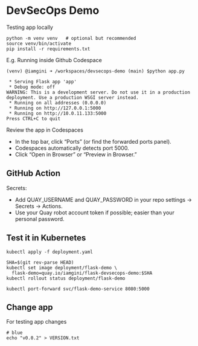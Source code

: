 # DevSecOps Demo



Testing app locally 

```shell
python -m venv venv   # optional but recommended
source venv/bin/activate
pip install -r requirements.txt
```

E.g. Running inside Github Codespace

```shell
(venv) @iamgini ➜ /workspaces/devsecops-demo (main) $python app.py

 * Serving Flask app 'app'
 * Debug mode: off
WARNING: This is a development server. Do not use it in a production deployment. Use a production WSGI server instead.
 * Running on all addresses (0.0.0.0)
 * Running on http://127.0.0.1:5000
 * Running on http://10.0.11.133:5000
Press CTRL+C to quit
```

Review the app in Codespaces

- In the top bar, click “Ports” (or find the forwarded ports panel).
- Codespaces automatically detects port 5000.
- Click “Open in Browser” or “Preview in Browser.”

## GitHub Action

Secrets:

- Add QUAY_USERNAME and QUAY_PASSWORD in your repo settings → Secrets → Actions.
- Use your Quay robot account token if possible; easier than your personal password.


## Test it in Kubernetes

```shell
kubectl apply -f deployment.yaml

SHA=$(git rev-parse HEAD)
kubectl set image deployment/flask-demo \
  flask-demo=quay.io/iamgini/flask-devsecops-demo:$SHA
kubectl rollout status deployment/flask-demo

kubectl port-forward svc/flask-demo-service 8080:5000

```

## Change app

For testing app changes

```shell
# blue
echo "v0.0.2" > VERSION.txt


```